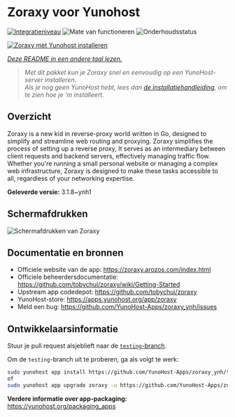 <!--
NB: Deze README is automatisch gegenereerd door <https://github.com/YunoHost/apps/tree/master/tools/readme_generator>
Hij mag NIET handmatig aangepast worden.
-->

# Zoraxy voor Yunohost

[![Integratieniveau](https://apps.yunohost.org/badge/integration/zoraxy)](https://ci-apps.yunohost.org/ci/apps/zoraxy/)
![Mate van functioneren](https://apps.yunohost.org/badge/state/zoraxy)
![Onderhoudsstatus](https://apps.yunohost.org/badge/maintained/zoraxy)

[![Zoraxy met Yunohost installeren](https://install-app.yunohost.org/install-with-yunohost.svg)](https://install-app.yunohost.org/?app=zoraxy)

*[Deze README in een andere taal lezen.](./ALL_README.md)*

> *Met dit pakket kun je Zoraxy snel en eenvoudig op een YunoHost-server installeren.*  
> *Als je nog geen YunoHost hebt, lees dan [de installatiehandleiding](https://yunohost.org/install), om te zien hoe je 'm installeert.*

## Overzicht

Zoraxy is a new kid in reverse-proxy world written in Go, designed to simplify and streamline web routing and proxying. Zoraxy simplifies the process of setting up a reverse proxy, It serves as an intermediary between client requests and backend servers, effectively managing traffic flow. Whether you're running a small personal website or managing a complex web infrastructure, Zoraxy is designed to make these tasks accessible to all, regardless of your networking expertise.


**Geleverde versie:** 3.1.8~ynh1

## Schermafdrukken

![Schermafdrukken van Zoraxy](./doc/screenshots/screenshot.png)

## Documentatie en bronnen

- Officiele website van de app: <https://zoraxy.arozos.com/index.html>
- Officiele beheerdersdocumentatie: <https://github.com/tobychui/zoraxy/wiki/Getting-Started>
- Upstream app codedepot: <https://github.com/tobychui/zoraxy>
- YunoHost-store: <https://apps.yunohost.org/app/zoraxy>
- Meld een bug: <https://github.com/YunoHost-Apps/zoraxy_ynh/issues>

## Ontwikkelaarsinformatie

Stuur je pull request alsjeblieft naar de [`testing`-branch](https://github.com/YunoHost-Apps/zoraxy_ynh/tree/testing).

Om de `testing`-branch uit te proberen, ga als volgt te werk:

```bash
sudo yunohost app install https://github.com/YunoHost-Apps/zoraxy_ynh/tree/testing --debug
of
sudo yunohost app upgrade zoraxy -u https://github.com/YunoHost-Apps/zoraxy_ynh/tree/testing --debug
```

**Verdere informatie over app-packaging:** <https://yunohost.org/packaging_apps>
